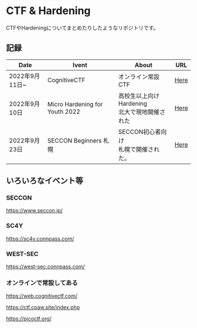 # CTF & Hardening

CTFやHardeningについてまとめたりしたようなリポジトリです。

## 記録

|Date|Ivent|About|URL|
|---|---|---|---|
|2022年9月11日~|CognitiveCTF|オンライン常設CTF|[Here](./CognitiveCTF)|
|2022年9月10日|Micro Hardening for Youth 2022|高校生以上向けHardening<br>北大で現地開催された|[Here](./Micro_Hardening_for_Youth_2022)|
|2022年9月23日|SECCON Beginners 札幌|SECCON初心者向け<br>札幌で開催された。|[Here](./seccon_beginners_2022-9-23)|

## いろいろなイベント等

### SECCON
https://www.seccon.jp/

### SC4Y
https://sc4y.connpass.com/

### WEST-SEC
https://west-sec.connpass.com/

### オンラインで常設してある
https://web.cognitivectf.com/

https://ctf.cpaw.site/index.php

https://picoctf.org/
